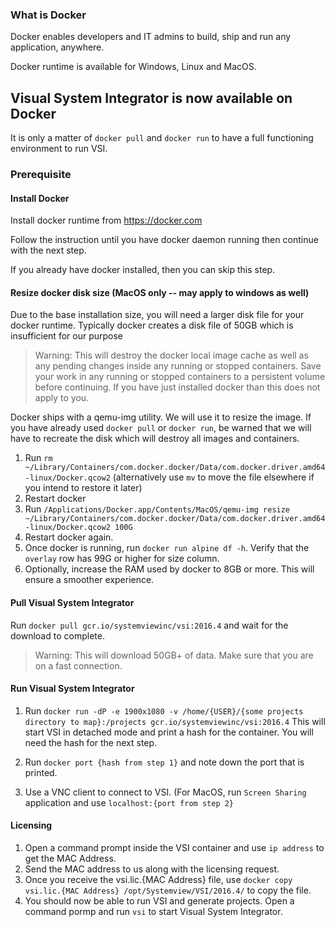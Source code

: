### What is Docker

Docker enables developers and IT admins to build, ship and run any application, anywhere.

Docker runtime is available for Windows, Linux and MacOS.


## Visual System Integrator is now available on Docker

It is only a matter of `docker pull` and `docker run` to have a full functioning environment to run VSI.


### Prerequisite

#### Install Docker
Install docker runtime from https://docker.com

Follow the instruction until you have docker daemon running then continue with the next step.

If you already have docker installed, then you can skip this step.


#### Resize docker disk size (MacOS only -- may apply to windows as well)

Due to the base installation size, you will need a larger disk file for your docker runtime. Typically docker creates a disk file of 50GB which is insufficient for our purpose
> Warning: This will destroy the docker local image cache as well as any pending changes inside any running or stopped containers. Save your work in any running or stopped containers to a persistent volume before continuing. If you have just installed docker than this does not apply to you.

Docker ships with a qemu-img utility. We will use it to resize the image. If you have already used `docker pull` or `docker run`, be warned that we will have to recreate the disk which will destroy all images and containers.

1. Run `rm ~/Library/Containers/com.docker.docker/Data/com.docker.driver.amd64-linux/Docker.qcow2` (alternatively use `mv` to move the file elsewhere if you intend to restore it later)
2. Restart docker
3. Run `/Applications/Docker.app/Contents/MacOS/qemu-img resize ~/Library/Containers/com.docker.docker/Data/com.docker.driver.amd64-linux/Docker.qcow2 100G`
4. Restart docker again.
5. Once docker is running, run `docker run alpine df -h`. Verify that the `overlay` row has 99G or higher for size column.
6. Optionally, increase the RAM used by docker to 8GB or more. This will ensure a smoother experience.


#### Pull Visual System Integrator

Run `docker pull gcr.io/systemviewinc/vsi:2016.4` and wait for the download to complete.

>Warning: This will download 50GB+ of data. Make sure that you are on a fast connection.


#### Run Visual System Integrator

1. Run `docker run -dP -e 1900x1080 -v /home/{USER}/{some projects directory to map}:/projects gcr.io/systemviewinc/vsi:2016.4`
This will start VSI in detached mode and print a hash for the container. You will need the hash for the next step.

2. Run `docker port {hash from step 1}` and note down the port that is printed.
3. Use a VNC client to connect to VSI. (For MacOS, run `Screen Sharing` application and use `localhost:{port from step 2}`

#### Licensing

1. Open a command prompt inside the VSI container and use `ip address` to get the MAC Address.
2. Send the MAC address to us along with the licensing request.
3. Once you receive the vsi.lic.{MAC Address} file, use `docker copy vsi.lic.{MAC Address} /opt/Systemview/VSI/2016.4/` to copy the file.
4. You should now be able to run VSI and generate projects. Open a command pormp and run `vsi` to start Visual System Integrator. 
